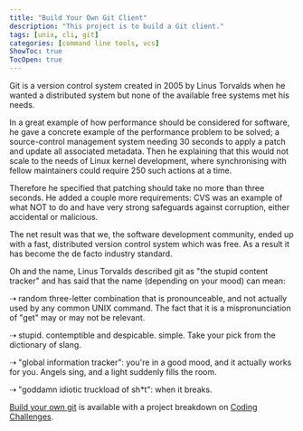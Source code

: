 ```yaml
---
title: "Build Your Own Git Client"
description: "This project is to build a Git client."
tags: [unix, cli, git]
categories: [command line tools, vcs]
ShowToc: true
TocOpen: true
---
```


Git is a version control system created in 2005 by Linus Torvalds when he wanted a distributed system but none of the available free systems met his needs.

In a great example of how performance should be considered for software, he gave a concrete example of the performance problem to be solved; a source-control management system needing 30 seconds to apply a patch and update all associated metadata. Then he explaining that this would not scale to the needs of Linux kernel development, where synchronising with fellow maintainers could require 250 such actions at a time.

Therefore he specified that patching should take no more than three seconds. He added a couple more requirements: CVS was an example of what NOT to do and have very strong safeguards against corruption, either accidental or malicious.

The net result was that we, the software development community, ended up with a fast, distributed version control system which was free. As a result it has become the de facto industry standard.

Oh and the name, Linus Torvalds described git as "the stupid content tracker" and has said that the name (depending on your mood) can mean:

⇢ random three-letter combination that is pronounceable, and not actually used by any common UNIX command. The fact that it is a mispronunciation of "get" may or may not be relevant.

⇢ stupid. contemptible and despicable. simple. Take your pick from the dictionary of slang.

⇢ "global information tracker": you're in a good mood, and it actually works for you. Angels sing, and a light suddenly fills the room.

⇢ "goddamn idiotic truckload of sh*t": when it breaks.

<!--more-->

[Build your own git](https://codingchallenges.fyi/challenges/challenge-git) is available with a project breakdown on [Coding Challenges](https://codingchallenges.fyi/).